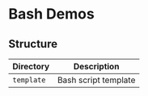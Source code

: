 # Bash Demos

## Structure

| Directory  | Description                                                    |
| ---------- | -------------------------------------------------------------- |
| `template` | Bash script template                                           |
